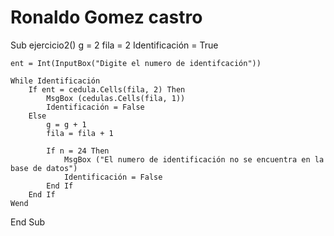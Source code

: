 # Ronaldo Gomez castro

Sub ejercicio2()
    g = 2
    fila = 2
    Identificación = True
    
    ent = Int(InputBox("Digite el numero de identifcación"))
    
    While Identificación
        If ent = cedula.Cells(fila, 2) Then
            MsgBox (cedulas.Cells(fila, 1))
            Identificación = False
        Else
            g = g + 1
            fila = fila + 1
        
            If n = 24 Then
                MsgBox ("El numero de identificación no se encuentra en la base de datos")
                Identificación = False
            End If
        End If
    Wend
End Sub
